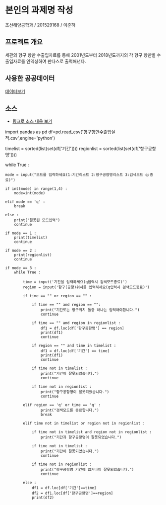# 본인의 과제명 작성

조선해양공학과 / 201529168 / 이준하

## 프로젝트 개요
세관의 항구 항만 수출입자료를 통해 2001년도부터 2018년도까지의 각 항구 항만별 수출입자료를 인덱싱하여 판다스로 출력해낸다.

## 사용한 공공데이터 
[데이터보기](https://github.com/garugon12/python-work/blob/master/%ED%95%AD%EA%B5%AC%ED%95%AD%EB%A7%8C%EC%88%98%EC%B6%9C%EC%9E%85%EC%8B%A4%EC%A0%81.csv)

## 소스
* [링크로 소스 내용 보기](https://github.com/garugon12/python-work/blob/master/%EA%B8%B0%EB%A7%90%EA%B3%BC%EC%A0%9C.py) 

import pandas as pd
df=pd.read_csv('항구항만수출입실적.csv',engine='python')

timelist = sorted(list(set(df['기간'])))
regionlist = sorted(list(set(df['항구공항명'])))

while True :

    mode = input("모드를 입력하세요(1:기간리스트 2:항구공항명리스트 3:검색모드 q:종료)")

    if int(mode) in range(1,4) :
        mode=int(mode)

    elif mode == 'q' :
        break

    else :
        print("잘못된 모드입력")
        continue

    if mode == 1 :
        print(timelist)
        continue

    if mode == 2 :
        print(regionlist)
        continue

    if mode == 3 :
        while True :

            time = input('기간을 입력하세요(q입력시 검색모드종료)')
            region = input('항구(공항)위치를 입력하세요(q입력시 검색모드종료)')

            if time == "" or region == "" :

                if time == "" and region == "":
                    print("기간또는 항구위치 둘중 하나는 입력해야합니다.")
                    continue

                if time == "" and region in regionlist :
                    df1 = df.loc[df['항구공항명'] == region]
                    print(df1)
                    continue

                if region == "" and time in timelist :
                    df1 = df.loc[df['기간'] == time]
                    print(df1)
                    continue

                if time not in timelist :
                    print("기간이 잘못되었습니다.")
                    continue

                if time not in regionlist :
                    print("항구공항명이 잘못되었습니다.")
                    continue

            elif region == 'q' or time == 'q' :
                    print("검색모드를 종료합니다.")
                    break

            elif time not in timelist or region not in regionlist :

                if time not in timelist and region not in regionlist :
                    print("기간과 항구공항명이 잘못되었습니다.")

                if time not in timelist :
                    print("기간이 잘못되었습니다.")
                    continue

                if time not in regionlist :
                    print("항구공항명 기간에 없거나이 잘못되었습니다.")
                    continue

            else :
                df1 = df.loc[df['기간']==time]
                df2 = df1.loc[df['항구공항명']==region]
                print(df2)
